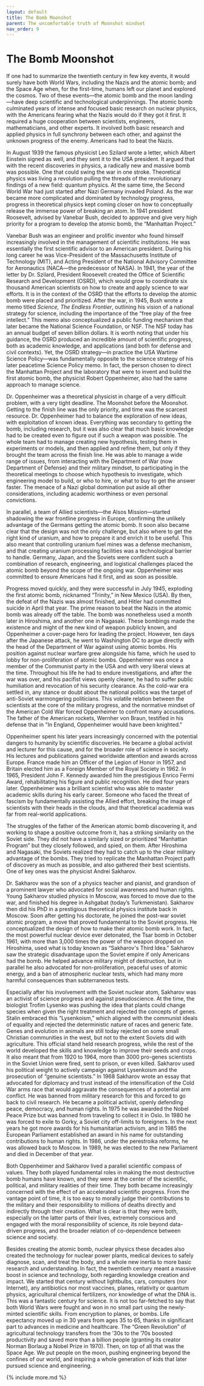 ```yaml
---
layout: default
title: The Bomb Moonshot
parent: The uncomfortable truth of Moonshot mindset
nav_order: 9
---
```


# The Bomb Moonshot

If one had to summarize the twentieth century in few key events, it
would surely have both World Wars, including the Nazis and the atomic
bomb; and the Space Age when, for the first-time, humans left our planet
and explored the cosmos. Two of these events—the atomic bomb and the
moon landing—have deep scientific and technological underpinnings. The
atomic bomb culminated years of intense and focused basic research on
nuclear physics, with the Americans fearing what the Nazis would do if
they got it first. It required a huge cooperation between scientists,
engineers, mathematicians, and other experts. It involved both basic
research and applied physics in full synchrony between each other, and
against the unknown progress of the enemy. Americans had to beat the
Nazis.

In August 1939 the famous physicist Leo Szilard wrote a letter, which
Albert Einstein signed as well, and they sent it to the USA president.
It argued that with the recent discoveries in physics, a radically new
and massive bomb was possible. One that could swing the war in one
stroke. Theoretical physics was living a revolution pulling the threads
of the revolutionary findings of a new field: quantum physics. At the
same time, the Second World War had just started after Nazi Germany
invaded Poland. As the war became more complicated and dominated by
technology progress, progress in theoretical physics kept coming closer
on how to conceptually release the immense power of breaking an atom. In
1941 president Roosevelt, advised by Vanebar Bush, decided to approve
and give very high priority for a program to develop the atomic bomb,
the “Manhattan Project.”

Vanebar Bush was an engineer and prolific inventor who found himself
increasingly involved in the management of scientific institutions. He
was essentially the first scientific advisor to an American president.
During his long career he was Vice-President of the Massachusetts
Institute of Technology (MIT), and Acting President of the National
Advisory Committee for Aeronautics (NACA—the predecessor of NASA). In
1941, the year of the letter by Dr. Szilard, President Roosevelt created
the Office of Scientific Research and Development (OSRD), which would
grow to coordinate six thousand American scientists on how to create and
apply science to war efforts. It is in the context of the OSRD that the
efforts to develop the atomic bomb were placed and prioritized. After
the war, in 1945, Bush wrote a memo titled *Science, The Endless
Frontier*, outlining his vision of a national strategy for science,
including the importance of the “free play of the free intellect.” This
memo also conceptualized a public funding mechanism that later became
the National Science Foundation, or NSF. The NSF today has an annual
budget of seven billion dollars. It is worth noting that under his
guidance, the OSRD produced an incredible amount of scientific progress,
both as academic knowledge, and applications (and both for defense and
civil contexts). Yet, the OSRD strategy—in practice the USA Wartime
Science Policy—was fundamentally opposite to the science strategy of his
later peacetime Science Policy memo. In fact, the person chosen to
direct the Manhattan Project and the laboratory that were to invent and
build the first atomic bomb, the physicist Robert Oppenheimer, also had
the same approach to manage science.

Dr. Oppenheimer was a theoretical physicist in charge of a very
difficult problem, with a very tight deadline. The Moonshot before the
Moonshot. Getting to the finish line was the only priority, and time was
the scarcest resource. Dr. Oppenheimer had to balance the exploration of
new ideas, with exploitation of known ideas. Everything was secondary to
getting the bomb, including research, but it was also clear that much
basic knowledge had to be created even to figure out if such a weapon
was possible. The whole team had to manage creating new hypothesis,
testing them in experiments or models, and then applied and refine them,
but only if they brought the team across the finish line. He was able to
manage a wide range of issues, from interacting with the Department of
War (now Department of Defense) and their military mindset, to
participating in the theoretical meetings to choose which hypothesis to
investigate, which engineering model to build, or who to hire, or what
to buy to get the answer faster. The menace of a Nazi global domination
put aside all other considerations, including academic worthiness or
even personal convictions.

In parallel, a team of Allied scientists—the Alsos Mission—started
shadowing the war frontline progress in Europe, confirming the unlikely
advantage of the Germans getting the atomic bomb. It soon also became
clear that the design was not the only challenge, but also where to get
the right kind of uranium, and how to prepare it and enrich it to be
useful. This also meant that controlling uranium fuel mines was a
defense mechanism, and that creating uranium processing facilities was a
technological barrier to handle. Germany, Japan, and the Soviets were
confident such a combination of research, engineering, and logistical
challenges placed the atomic bomb beyond the scope of the ongoing war.
Oppenheimer was committed to ensure Americans had it first, and as soon
as possible.

Progress moved quickly, and they were successful in July 1945, exploding
the first atomic bomb, nicknamed “Trinity,” in New Mexico (USA). By
then, the defeat of the Nazis was almost finished, and Hitler had
committed suicide in April that year. The prime reason to beat the Nazis
in the atomic bomb was already off the table. The bomb was nonetheless
used a month later in Hiroshima, and another one in Nagasaki. These
bombings made the existence and might of the new kind of weapon publicly
known, and Oppenheimer a cover-page hero for leading the project.
However, ten days after the Japanese attack, he went to Washington DC to
argue directly with the head of the Department of War against using
atomic bombs. His position against nuclear warfare grew alongside his
fame, which he used to lobby for non-proliferation of atomic bombs.
Oppenheimer was once a member of the Communist party in the USA and with
very liberal views at the time. Throughout his life he had to endure
investigations, and after the war was over, and his pacifist views
openly clearer, he had to suffer public humiliation and revocation of
his security clearance. As the cold-war era settled in, any stance or
doubt about the national politics was the target of anti-Soviet
warmongering politicians. This volatile relation between the scientists
at the core of the military progress, and the normative mindset of the
American Cold War forced Oppenheimer to confront many accusations. The
father of the American rockets, Wernher von Braun, testified in his
defense that in "In England, Oppenheimer would have been knighted."

Oppenheimer spent his later years increasingly concerned with the
potential dangers to humanity by scientific discoveries. He became a
global activist and lecturer for this cause, and for the broader role of
science in society. His lectures and publications gained worldwide
attention and awards across Europe. France made him an Officer of the
Legion of Honor in 1957, and Britain elected him as a Foreign Member of
the Royal Society in 1962. In 1965, President John F. Kennedy awarded
him the prestigious Enrico Fermi Award, rehabilitating his figure and
public recognition. He died four years later. Oppenheimer was a
brilliant scientist who was able to master academic skills during his
early career. Someone who faced the threat of fascism by fundamentally
assisting the Allied effort, breaking the image of scientists with their
heads in the clouds, and that theoretical academia was far from
real-world applications.

The struggles of the father of the American atomic bomb discovering it,
and working to shape a positive outcome from it, has a striking
similarity on the Soviet side. They did not have a similarly sized or
prioritized “Manhattan Program” but they closely followed, and spied, on
them. After Hiroshima and Nagasaki, the Soviets realized they had to
catch up to the clear military advantage of the bombs. They tried to
replicate the Manhattan Project path of discovery as much as possible,
and also gathered their best scientists. One of key ones was the
physicist Andrei Sakharov.

Dr. Sakharov was the son of a physics teacher and pianist, and grandson
of a prominent lawyer who advocated for social awareness and human
rights. Young Sakharov studied physics in Moscow, was forced to move due
to the war, and finished his degree in Ashgabat (today’s Turkmenistan).
Sakharov then did his PhD in a prestigious theoretical physics institute
back in Moscow. Soon after getting his doctorate, he joined the post-war
soviet atomic program, a move that proved fundamental to the Soviet
progress. He conceptualized the design of how to make their atomic bomb
work. In fact, the most powerful nuclear device ever detonated, the Tsar
bomb in October 1961, with more than 3,000 times the power of the weapon
dropped on Hiroshima, used what is today known as “Sakharov's Third
Idea." Sakharov saw the strategic disadvantage upon the Soviet empire if
only Americans had the bomb. He helped advance military might of
destruction, but in parallel he also advocated for non-proliferation,
peaceful uses of atomic energy, and a ban of atmospheric nuclear tests,
which had many more harmful consequences than subterraneous tests.

Especially after his involvement with the Soviet nuclear atom, Sakharov
was an activist of science progress and against pseudoscience. At the
time, the biologist Trofim Lysenko was pushing the idea that plants
could change species when given the right treatment and rejected the
concepts of genes. Stalin embraced this “Lysenkoism,” which aligned with
the communist ideals of equality and rejected the deterministic nature
of races and generic fate. Genes and evolution in animals are still
today rejected on some small Christian communities in the west, but not
to the extent Soviets did with agriculture. This official stand held
research progress, while the rest of the world developed the skills and
knowledge to improve their seeds and crops. It also meant that from 1920
to 1964, more than 3000 pro-genes scientists in the Soviet Union were
fired, sent to prison, or even killed. Sakharov used his political
weight to actively campaign against Lysenkoism and the prosecution of
“genuine scientists.” In 1968 Sakharov wrote an essay that advocated for
diplomacy and trust instead of the intensification of the Cold War arms
race that would aggravate the consequences of a potential arm conflict.
He was banned from military research for this and forced to go back to
civil research. He became a political activist, openly defending peace,
democracy, and human rights. In 1975 he was awarded the Nobel Peace
Prize but was banned from traveling to collect it in Oslo. In 1980 he
was forced to exile to Gorky, a Soviet city off-limits to foreigners. In
the next years he got more awards for his humanitarian activism, and in
1985 the European Parliament established an award in his name for
outstanding contributions to human rights. In 1986, under the
perestroika reforms, he was allowed back to Moscow. In 1989, he was
elected to the new Parliament and died in December of that year.

Both Oppenheimer and Sakharov lived a parallel scientific compass of
values. They both played fundamental roles in making the most
destructive bomb humans have known, and they were at the center of the
scientific, political, and military realities of their time. They both
became increasingly concerned with the effect of an accelerated
scientific progress. From the vantage point of time, it is too easy to
morally judge their contributions to the military and their
responsibility to millions of deaths directly and indirectly through
their creation. What is clear is that they were both, especially on the
latter parts of their lives, extremely conscious and engaged with the
moral responsibility of science, its role beyond data-driven progress,
and the broader relation of co-dependence between science and society.

Besides creating the atomic bomb, nuclear physics these decades also
created the technology for nuclear power plants, medical devices to
safely diagnose, scan, and treat the body, and a whole new inertia to
more basic research and understanding. In fact, the twentieth century
meant a massive boost in science and technology, both regarding
knowledge creation and impact. We started that century without
lightbulbs, cars, computers (nor Internet), any antibiotics nor most
vaccines, planes, relativity or quantum physics, agricultural chemical
fertilizers, nor knowledge of what the DNA is. This was a fantastic
century for science. It is not too far-fetched to say that both World
Wars were fought and won in no small part using the newly-minted
scientific skills. From encryption to planes, or bombs. Life expectancy
moved up in 30 years from ages 35 to 65, thanks in significant part to
advances in medicine and healthcare. The “Green Revolution” of
agricultural technology transfers from the ’30s to the ’70s boosted
productivity and saved more than a billion people (granting its creator
Norman Borlaug a Nobel Prize in 1970). Then, on top of all that was the
Space Age. We put people on the moon, pushing engineering beyond the
confines of our world, and inspiring a whole generation of kids that
later pursued science and engineering.

{% include more.md %}
